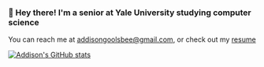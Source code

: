 ### 🚴 Hey there! I'm a senior at Yale University studying computer science

You can reach me at [addisongoolsbee@gmail.com](mailto:addisongoolsbee@gmail.com), or check out my [resume](https://addisongoolsbee.com/images/resume.pdf)

[![Addison's GitHub stats](https://github-readme-stats-addisongoolsbees-projects.vercel.app/api?username=addisongoolsbee&hide=issues&show_icons=true&theme=transparent&rank_icon=github&number_format=long)](https://github.com/addisongoolsbee/github-readme-stats)


